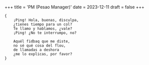 +++
title = 'PM (Pesao Manager)'
date = 2023-12-11
draft = false
+++

	{
		¡Ping! Hola, buenas, disculpa,
		¿tienes tiempo para un col?
		Te llamo y hablamos, ¿vale?
		¡Ping! ¿No te interrumpo, no?
		
		Aquél fidbaq que me diste,
		no sé qué cosa del flou,
		de llamadas a deshora
		¿me lo explicas, por favor?
	}

